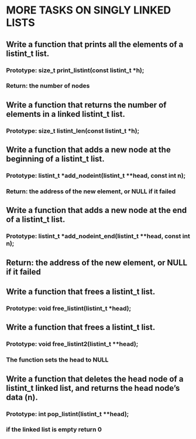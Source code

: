 # MORE TASKS ON SINGLY LINKED LISTS

## Write a function that prints all the elements of a listint_t list.
### Prototype: size_t print_listint(const listint_t *h);
### Return: the number of nodes

## Write a function that returns the number of elements in a linked listint_t list.
### Prototype: size_t listint_len(const listint_t *h);

## Write a function that adds a new node at the beginning of a listint_t list.
### Prototype: listint_t *add_nodeint(listint_t **head, const int n);
### Return: the address of the new element, or NULL if it failed

## Write a function that adds a new node at the end of a listint_t list.
### Prototype: listint_t *add_nodeint_end(listint_t **head, const int n);
## Return: the address of the new element, or NULL if it failed

## Write a function that frees a listint_t list.
### Prototype: void free_listint(listint_t *head);

## Write a function that frees a listint_t list.
### Prototype: void free_listint2(listint_t **head);
### The function sets the head to NULL

## Write a function that deletes the head node of a listint_t linked list, and returns the head node’s data (n).
### Prototype: int pop_listint(listint_t **head);
### if the linked list is empty return 0
